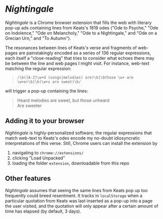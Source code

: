 # *Nightingale*

*Nightingale* is a Chrome browser extension that fills the web with literary pop-up ads containing lines from Keats's 1819 odes ("Ode to Psyche," "Ode on Indolence," "Ode on Melancholy," "Ode to a Nightingale," and "Ode on a Grecian Urn," and "To Autumn").

The resonances between lines of Keats's verse and fragments of web-pages are painstakingly encoded as a series of 136 regular expressions, each itself a "close-reading" that tries to consider what echoes there may be between the line and web pages I might visit.  For instance, web-text matching the regular expression:

>`/\b([A-Z]\w+d (songs|melodies) are)\b|\bthose \w+ are \w+er\b|\b(\w+s are sweet)\b/`

will trigger a pop-up containing the lines:

>Heard melodies are sweet, but those unheard  
>Are sweeter  


## Adding it to your browser

*Nightingale* is highly-personalized software; the regular expressions that match web-text to Keats's odes encode my no-doubt idiosyncratic interpretations of this verse.  Still, Chrome users can install the extension by 

1. navigating to `chrome://extensions/`
2. clicking "Load Unpacked"
3. loading the folder `extension`, downloadable from this repo

## Other features

*Nightingale* assumes that seeing the same lines from Keats pop up too frequently could breed resentment. It tracks in `localStorage` when a particular quotation from Keats was last inserted as a pop-up into a page the user visited, and the quotation will only appear after a certain amount of time has elapsed (by default, 3 days). 




